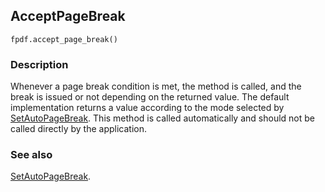 ## AcceptPageBreak ##

```
fpdf.accept_page_break()
```

### Description ###

Whenever a page break condition is met, the method is called, and the break is issued or not depending on the returned value. The default implementation returns a value according to the mode selected by [SetAutoPageBreak](SetAutoPageBreak.md). 
This method is called automatically and should not be called directly by the application.

### See also ###

[SetAutoPageBreak](SetAutoPageBreak.md).
